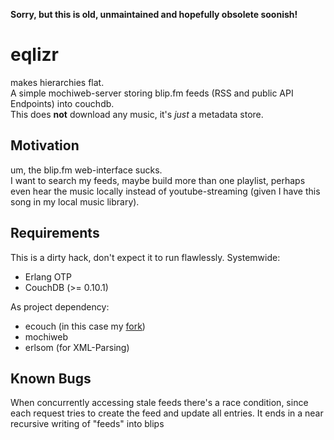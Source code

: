 __Sorry, but this is old, unmaintained and hopefully obsolete soonish!__

eqlizr
======
makes hierarchies flat.  
A simple mochiweb-server storing blip.fm feeds (RSS and public API Endpoints) into couchdb.  
This does **not** download any music, it's _just_ a metadata store.  



Motivation
----------
um, the blip.fm web-interface sucks.  
I want to search my feeds, maybe build more than one playlist, perhaps even hear the music locally instead of youtube-streaming (given I have this song in my local music library). 

Requirements
------------
This is a dirty hack, don't expect it to run flawlessly.
Systemwide:

* Erlang OTP
* CouchDB (>= 0.10.1)

As project dependency:

* ecouch (in this case my [fork](http://github.com/lennart/ecouch))
* mochiweb
* erlsom (for XML-Parsing)



Known Bugs
----------
When concurrently accessing stale feeds there's a race condition, since each request tries to create the feed and update all entries. It ends in a near recursive writing of "feeds" into blips
